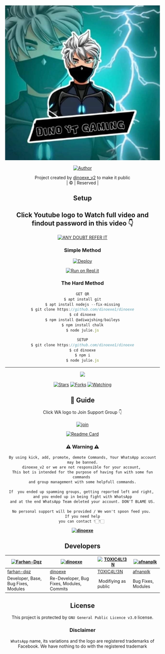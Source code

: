 <div align="center">

 </a>
</p>
<div align="center">
  <p align="center">
<img src=KITTUNI.jpg>
</p>
  <p align="center">
<a href="https://github.com/cyberchekuthan"><img title="Author" src="https://img.shields.io/badge/DINO-EXE-cyberchekuthan/dinoexe_v2?color=blue&style=for-the-badge&logo=whatsapp"></a>
</p
</div>
<p align="center">
Project created by <a href="https://github.com/cyberchekuthan">dinoexe_v2</a> to make it public
    <br>
       | © |
        Reserved |
    <br> 
</p>

## Setup
<div align="center"> 


## Click Youtube logo to Watch full video and findout password in this video 👇

 [![ANY DOUBT REFER IT](https://www.linkpicture.com/q/YouTube-Logo-700x394.png)](https://youtu.be/kNNH3S5aUeQ)


  ### Simple Method
  
[![Deploy](https://www.herokucdn.com/deploy/button.svg)](https://heroku.com/deploy?template=https://github.com/dinoexe1/dinoexe.git)



  
[![Run on Repl.it](https://repl.it/badge/github/quiec/whatsAlfa)](https://replit.com/@dinoexe1/Kittuni-2?v=1)
  
### The Hard Method
```js
GET QR
$ apt install git
$ apt install nodejs --fix-missing
$ git clone https://github.com/dinoexe1/dinoexe
$ cd dinoexe
$ npm install @adiwajshing/baileys
$ npm install chalk
$ node julie.js
```
      
```js
SETUP
$ git clone https://github.com/dinoexe1/dinoexe
$ cd dinoexe
$ npm i
$ node julie.js
```

----

  <p align="center">
  <a href="httsp://github.com/dinoexe1/dinoexe">
    
<a href="https://github.com/dinoexe1/followers">
<img src="https://img.shields.io/github/repo-size/cyberchekuthan/dinoexe_v2?color=green&label=Repo%20total%20size&style=plastic">
<p align="center">
<a href="https://github.com/dinoexe1/followers"
<img title="Followers" src="https://img.shields.io/github/followers/dinoexe1?color=blue&style=flat-square"></a>
<a href="https://github.com/dinoexe1/dinoexe/stargazers/"><img title="Stars" src="https://img.shields.io/github/stars/dinoexe1/dinoexe?color=blue&style=flat-square"></a>
<a href="https://github.com/dinoexe1/dinoexe/network/members"><img title="Forks" src="https://img.shields.io/github/forks/dinoexe1/dinoexe?color=blue&style=flat-square"></a>
<a href="https://github.com/dinoexe1/dinoexe/watchers"><img title="Watching" src="https://img.shields.io/github/watchers/dinoexe1/dinoexe?label=Watchers&color=blue&style=flat-square"></a>
</p>

## 📢 Guide
Click WA logo to Join Support Group 👇
    <br>
<br>
  [![join](https://github.com/Alien-alfa/PublicBot/blob/main/wlogo.svg.png)](https://chat.whatsapp.com/CbRlEux876XFsWQfIlOKty)
  <div align="center">
       
  [![Readme Card](https://github-readme-stats.vercel.app/api/pin/?username=dinoexe1&repo=dinoexe&theme=nightowl)](https://github.com/dinoexe1/dinoexe)
  </div>
    
### ⚠ Warning ⚠

```
By using kick, add, promote, demote Commands, Your WhatsApp account may be banned.
dinoexe_v2 or we are not responsible for your account, 
This bot is intended for the purpose of having fun with some fun commands 
and group management with some helpfull commands.

If  you ended up spamming groups, getting reported left and right, 
and you ended up in being fight with WhatsApp
and at the end WhatsApp Team deleted your account. DON'T BLAME US.

No personal support will be provided / We won't spoon feed you. 
If you need help
you can contact 👇🏻👇🏻 
```
**[![dinoexe](https://www.linkpicture.com/q/WHTSPP-LOGO.png)](http://wa.me/+994408993612?text=Can%20you%20help%20bro)**

## Developers
  <div align="center">
    
  [![Farhan-Dqz](https://github.com/farhan-dqz.png?size=100)](https://github.com/farhan-dqz) | [![dinoexe](https://github.com/dinoexe1.png?size=100)](https://github.com/dinoexe1) |  [![TOXIC4L!3N](https://github.com/Alien-alfa.png?size=100)](https://github.com/AI-VIKI) | [![afnanplk](https://github.com/afnanplk.png?size=100)](https://github.com/afnanplk) 
----|----|----|----
[farhan-dqz](https://github.com/farhan-dqz) | [dinoexe](https://github.com/dinoexe1) | [TOXIC4L!3N](https://github.com/AI-VIKI) | [afnanplk](https://github.com/afnanplk) 
Developer, Base, Bug Fixes, Modules| Re-Developer, Bug Fixes, Modules, Commits |  Modifiying  as   public | Bug Fixes, Modules 
  </div>
    


## License
This project is protected by `GNU General Public Licence v3.0` license.

### Disclaimer
`WhatsApp` name, its variations and the logo are registered trademarks of Facebook. We have nothing to do with the registered trademark
